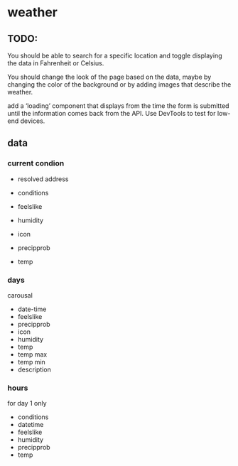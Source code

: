 # weather

## TODO:

You should be able to search for a specific location and toggle displaying the data in Fahrenheit or Celsius.

You should change the look of the page based on the data, maybe by changing the color of the background or by adding images that describe the weather.

add a ‘loading’ component that displays from the time the form is submitted until the information comes back from the API. Use DevTools to test for low-end devices.

## data

### current condion

- resolved address

- conditions

- feelslike

- humidity

- icon

- precipprob

- temp

### days

carousal

- date-time
- feelslike
- precipprob
- icon
- humidity
- temp
- temp max
- temp min
- description

### hours

for day 1 only

- conditions
- datetime
- feelslike
- humidity
- precipprob
- temp

